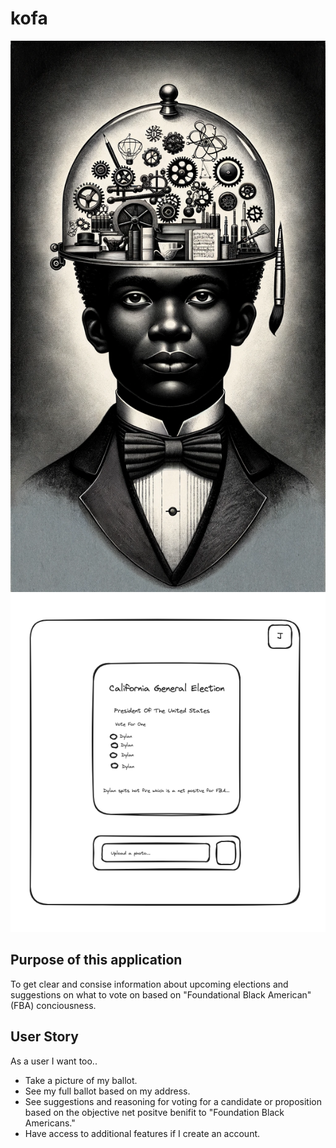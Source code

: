 # kofa

![Kofa](Shared/kofa.png)
![Kofa UI](Shared/kofa-ui.png)

## Purpose of this application
To get clear and consise information about upcoming elections and suggestions on what to vote on based on "Foundational Black American" (FBA) conciousness. 

## User Story
As a user I want too..

- Take a picture of my ballot.
- See my full ballot based on my address.
- See suggestions and reasoning for voting for a candidate or proposition based on the objective net positve benifit to "Foundation Black Americans."
- Have access to additional features if I create an account.
